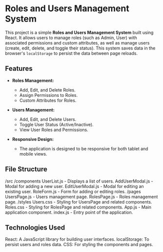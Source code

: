 # Roles and Users Management System

This project is a simple **Roles and Users Management System** built using React. It allows users to manage roles (such as Admin, User) with associated permissions and custom attributes, as well as manage users (create, edit, delete, and toggle their status). This system saves data in the browser's `localStorage` to persist the data between page reloads.

## Features

- **Roles Management:**
  - Add, Edit, and Delete Roles.
  - Assign Permissions to Roles.
  - Custom Attributes for Roles.
  
- **Users Management:**
  - Add, Edit, and Delete Users.
  - Toggle User Status (Active/Inactive).
  - View User Roles and Permissions.

- **Responsive Design:**
  - The application is designed to be responsive for both tablet and mobile views.

## File Structure
/src
  /components
    UserList.js        - Displays a list of users.
    AddUserModal.js    - Modal for adding a new user.
    EditUserModal.js   - Modal for editing an existing user.
    RoleForm.js        - Form for adding or editing roles.
  /pages
    UsersPage.js       - Users management page.
    RolesPage.js       - Roles management page.
  /styles
    Users.css          - Styling for UsersPage and related components.
    Roles.css          - Styling for RolesPage and related components.
  App.js               - Main application component.
  index.js             - Entry point of the application.
  
## Technologies Used
React: A JavaScript library for building user interfaces.
localStorage: To persist users and roles data.
CSS: For styling the components and pages.
